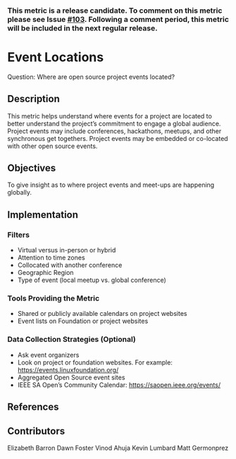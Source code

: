 ### This metric is a release candidate. To comment on this metric please see Issue [#103](https://github.com/chaoss/wg-common/issues/103). Following a comment period, this metric will be included in the next regular release.

# Event Locations

Question: Where are open source project events located?

## Description
This metric helps understand where events for a project are located to better understand the project’s commitment to engage a global audience. Project events may include conferences, hackathons, meetups, and other synchronous get togethers. Project events may be embedded or co-located with other open source events.

## Objectives
To give insight as to where project events and meet-ups are happening globally.

## Implementation

### Filters
* Virtual versus in-person or hybrid
* Attention to time zones
* Collocated with another conference
* Geographic Region
* Type of event (local meetup vs. global conference)

### Tools Providing the Metric
* Shared or publicly available calendars on project websites
* Event lists on Foundation or project websites
### Data Collection Strategies (Optional)
* Ask event organizers
* Look on project or foundation websites. For example: https://events.linuxfoundation.org/
* Aggregated Open Source event sites
* IEEE SA Open’s Community Calendar: https://saopen.ieee.org/events/

## References

## Contributors
Elizabeth Barron
Dawn Foster
Vinod Ahuja
Kevin Lumbard
Matt Germonprez
